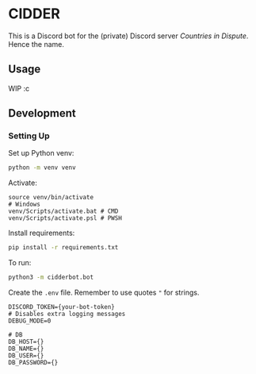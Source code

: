 # CIDDER

This is a Discord bot for the (private) Discord server _Countries in Dispute_. Hence the name.

## Usage

WIP :c

## Development

### Setting Up

Set up Python venv:

```bash
python -m venv venv
```

Activate:

```shell
source venv/bin/activate
# Windows
venv/Scripts/activate.bat # CMD
venv/Scripts/activate.psl # PWSH
```

Install requirements:

```bash
pip install -r requirements.txt
```

To run:

```bash
python3 -m cidderbot.bot
```

Create the `.env` file. Remember to use quotes `"` for strings.

```text
DISCORD_TOKEN={your-bot-token}
# Disables extra logging messages
DEBUG_MODE=0

# DB
DB_HOST={}
DB_NAME={}
DB_USER={}
DB_PASSWORD={}
```

